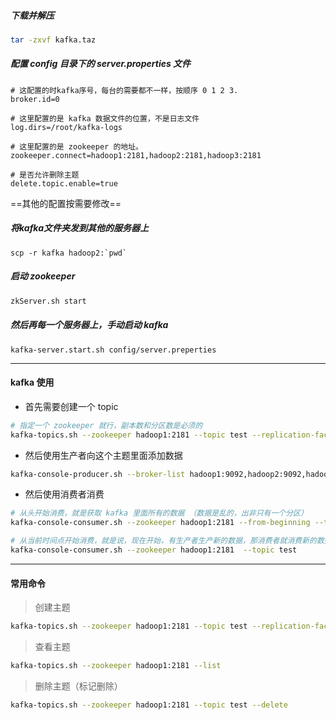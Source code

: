 ##### 下载并解压

```sh
tar -zxvf kafka.taz
```

##### 配置 config 目录下的 server.properties 文件

```properties
# 这配置的时kafka序号，每台的需要都不一样，按顺序 0 1 2 3.
broker.id=0

# 这里配置的是 kafka 数据文件的位置，不是日志文件
log.dirs=/root/kafka-logs

# 这里配置的是 zookeeper 的地址。
zookeeper.connect=hadoop1:2181,hadoop2:2181,hadoop3:2181

# 是否允许删除主题
delete.topic.enable=true
```

==其他的配置按需要修改==



##### 将kafka文件夹发到其他的服务器上

```
scp -r kafka hadoop2:`pwd`
```

##### 启动 zookeeper

```sh
zkServer.sh start
```

##### 然后再每一个服务器上，手动启动 kafka

```
kafka-server.start.sh config/server.preperties
```

---



#### kafka 使用

- 首先需要创建一个 topic 

```sh
# 指定一个 zookeeper 就行，副本数和分区数是必须的
kafka-topics.sh --zookeeper hadoop1:2181 --topic test --replication-factor 2 --partitions 5 --create
```

- 然后使用生产者向这个主题里面添加数据

```sh
kafka-console-producer.sh --broker-list hadoop1:9092,hadoop2:9092,hadoop3:9092,hadoop4:9092 --topic test
```

- 然后使用消费者消费

```sh
# 从头开始消费，就是获取 kafka 里面所有的数据 （数据是乱的，出非只有一个分区）
kafka-console-consumer.sh --zookeeper hadoop1:2181 --from-beginning --topic test

# 从当前时间点开始消费，就是说，现在开始，有生产者生产新的数据，那消费者就消费新的数据
kafka-console-consumer.sh --zookeeper hadoop1:2181  --topic test
```

---

#### 常用命令

> 创建主题

```sh
kafka-topics.sh --zookeeper hadoop1:2181 --topic test --replication-factor 2 --partitions 5 --create
```

> 查看主题

```sh
kafka-topics.sh --zookeeper hadoop1:2181 --list
```

> 删除主题（标记删除）

```sh
kafka-topics.sh --zookeeper hadoop1:2181 --topic test --delete
```